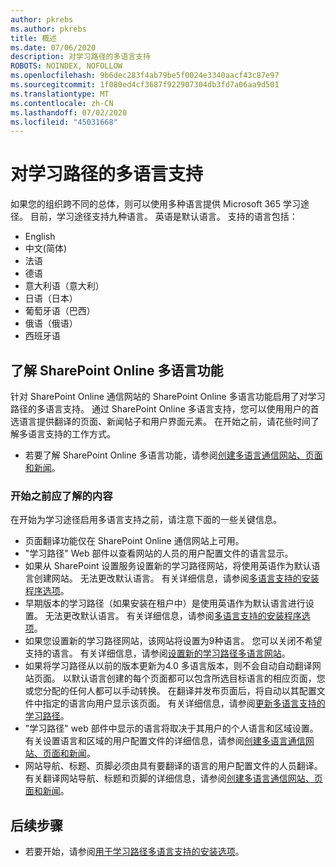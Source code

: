 ```yaml
---
author: pkrebs
ms.author: pkrebs
title: 概述
ms.date: 07/06/2020
description: 对学习路径的多语言支持
ROBOTS: NOINDEX, NOFOLLOW
ms.openlocfilehash: 9b6dec283f4ab79be5f0024e3340aacf43c87e97
ms.sourcegitcommit: 1f080ed4cf3687f922907304db3fd7a06aa9d501
ms.translationtype: MT
ms.contentlocale: zh-CN
ms.lasthandoff: 07/02/2020
ms.locfileid: "45031668"
---
```

# <a name="multilingual-support-for-learning-pathways"></a>对学习路径的多语言支持

如果您的组织跨不同的总体，则可以使用多种语言提供 Microsoft 365 学习途径。 目前，学习途径支持九种语言。 英语是默认语言。 支持的语言包括：   

- English    
- 中文(简体)
- 法语
- 德语
- 意大利语（意大利）
- 日语（日本）
- 葡萄牙语（巴西）
- 俄语（俄语）
- 西班牙语

## <a name="get-familiar-with-the-sharepoint-online-multilingual-features"></a>了解 SharePoint Online 多语言功能
针对 SharePoint Online 通信网站的 SharePoint Online 多语言功能启用了对学习路径的多语言支持。
通过 SharePoint Online 多语言支持，您可以使用用户的首选语言提供翻译的页面、新闻帖子和用户界面元素。 在开始之前，请花些时间了解多语言支持的工作方式。 
- 若要了解 SharePoint Online 多语言功能，请参阅[创建多语言通信网站、页面和新闻](https://support.office.com/article/2bb7d610-5453-41c6-a0e8-6f40b3ed750c)。 

### <a name="what-you-should-know-before-getting-started"></a>开始之前应了解的内容 
在开始为学习途径启用多语言支持之前，请注意下面的一些关键信息。 

- 页面翻译功能仅在 SharePoint Online 通信网站上可用。
- "学习路径" Web 部件以查看网站的人员的用户配置文件的语言显示。   
- 如果从 SharePoint 设置服务设置新的学习路径网站，将使用英语作为默认语言创建网站。 无法更改默认语言。 有关详细信息，请参阅[多语言支持的安装程序选项](https://docs.microsoft.com/office365/customlearning/custom_setupoptions_ml)。
- 早期版本的学习路径（如果安装在租户中）是使用英语作为默认语言进行设置。 无法更改默认语言。 有关详细信息，请参阅[多语言支持的安装程序选项](https://docs.microsoft.com/office365/customlearning/custom_setupoptions_ml)。
- 如果您设置新的学习路径网站，该网站将设置为9种语言。 您可以关闭不希望支持的语言。 有关详细信息，请参阅[设置新的学习路径多语言网站](https://docs.microsoft.com/office365/customlearning/custom_provision_ml)。  
- 如果将学习路径从以前的版本更新为4.0 多语言版本，则不会自动自动翻译网站页面。 以默认语言创建的每个页面都可以包含所选目标语言的相应页面，您或您分配的任何人都可以手动转换。 在翻译并发布页面后，将自动以其配置文件中指定的语言向用户显示该页面。 有关详细信息，请参阅[更新多语言支持的学习路径](https://docs.microsoft.com/office365/customlearning/custom_update_ml)。 
- "学习路径" web 部件中显示的语言将取决于其用户的个人语言和区域设置。 有关设置语言和区域的用户配置文件的详细信息，请参阅[创建多语言通信网站、页面和新闻](https://support.office.com/article/2bb7d610-5453-41c6-a0e8-6f40b3ed750c)。 
- 网站导航、标题、页脚必须由具有要翻译的语言的用户配置文件的人员翻译。 有关翻译网站导航、标题和页脚的详细信息，请参阅[创建多语言通信网站、页面和新闻](https://support.office.com/article/2bb7d610-5453-41c6-a0e8-6f40b3ed750c)。

## <a name="next-steps"></a>后续步骤
- 若要开始，请参阅[用于学习路径多语言支持的安装选项](https://docs.microsoft.com/office365/customlearning/custom_setupoptions_ml)。